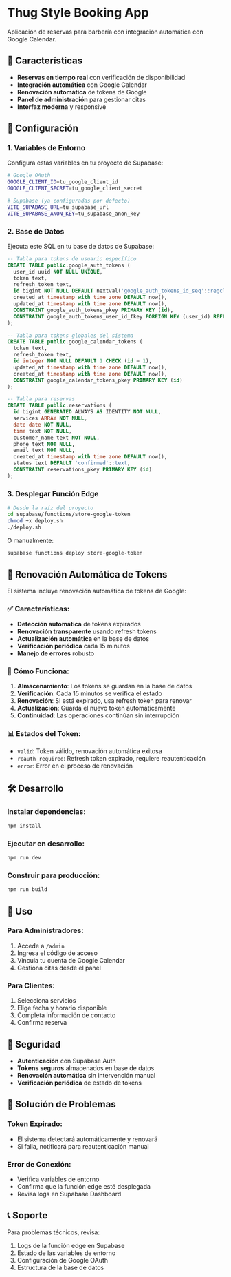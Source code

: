 # Thug Style Booking App

Aplicación de reservas para barbería con integración automática con Google Calendar.

## 🚀 Características

- **Reservas en tiempo real** con verificación de disponibilidad
- **Integración automática** con Google Calendar
- **Renovación automática** de tokens de Google
- **Panel de administración** para gestionar citas
- **Interfaz moderna** y responsive

## 🔧 Configuración

### 1. Variables de Entorno

Configura estas variables en tu proyecto de Supabase:

```bash
# Google OAuth
GOOGLE_CLIENT_ID=tu_google_client_id
GOOGLE_CLIENT_SECRET=tu_google_client_secret

# Supabase (ya configuradas por defecto)
VITE_SUPABASE_URL=tu_supabase_url
VITE_SUPABASE_ANON_KEY=tu_supabase_anon_key
```

### 2. Base de Datos

Ejecuta este SQL en tu base de datos de Supabase:

```sql
-- Tabla para tokens de usuario específico
CREATE TABLE public.google_auth_tokens (
  user_id uuid NOT NULL UNIQUE,
  token text,
  refresh_token text,
  id bigint NOT NULL DEFAULT nextval('google_auth_tokens_id_seq'::regclass),
  created_at timestamp with time zone DEFAULT now(),
  updated_at timestamp with time zone DEFAULT now(),
  CONSTRAINT google_auth_tokens_pkey PRIMARY KEY (id),
  CONSTRAINT google_auth_tokens_user_id_fkey FOREIGN KEY (user_id) REFERENCES auth.users(id)
);

-- Tabla para tokens globales del sistema
CREATE TABLE public.google_calendar_tokens (
  token text,
  refresh_token text,
  id integer NOT NULL DEFAULT 1 CHECK (id = 1),
  updated_at timestamp with time zone DEFAULT now(),
  created_at timestamp with time zone DEFAULT now(),
  CONSTRAINT google_calendar_tokens_pkey PRIMARY KEY (id)
);

-- Tabla para reservas
CREATE TABLE public.reservations (
  id bigint GENERATED ALWAYS AS IDENTITY NOT NULL,
  services ARRAY NOT NULL,
  date date NOT NULL,
  time text NOT NULL,
  customer_name text NOT NULL,
  phone text NOT NULL,
  email text NOT NULL,
  created_at timestamp with time zone DEFAULT now(),
  status text DEFAULT 'confirmed'::text,
  CONSTRAINT reservations_pkey PRIMARY KEY (id)
);
```

### 3. Desplegar Función Edge

```bash
# Desde la raíz del proyecto
cd supabase/functions/store-google-token
chmod +x deploy.sh
./deploy.sh
```

O manualmente:

```bash
supabase functions deploy store-google-token
```

## 🔄 Renovación Automática de Tokens

El sistema incluye renovación automática de tokens de Google:

### ✅ Características:

- **Detección automática** de tokens expirados
- **Renovación transparente** usando refresh tokens
- **Actualización automática** en la base de datos
- **Verificación periódica** cada 15 minutos
- **Manejo de errores** robusto

### 🔧 Cómo Funciona:

1. **Almacenamiento**: Los tokens se guardan en la base de datos
2. **Verificación**: Cada 15 minutos se verifica el estado
3. **Renovación**: Si está expirado, usa refresh token para renovar
4. **Actualización**: Guarda el nuevo token automáticamente
5. **Continuidad**: Las operaciones continúan sin interrupción

### 📊 Estados del Token:

- `valid`: Token válido, renovación automática exitosa
- `reauth_required`: Refresh token expirado, requiere reautenticación
- `error`: Error en el proceso de renovación

## 🛠️ Desarrollo

### Instalar dependencias:

```bash
npm install
```

### Ejecutar en desarrollo:

```bash
npm run dev
```

### Construir para producción:

```bash
npm run build
```

## 📱 Uso

### Para Administradores:

1. Accede a `/admin`
2. Ingresa el código de acceso
3. Vincula tu cuenta de Google Calendar
4. Gestiona citas desde el panel

### Para Clientes:

1. Selecciona servicios
2. Elige fecha y horario disponible
3. Completa información de contacto
4. Confirma reserva

## 🔐 Seguridad

- **Autenticación** con Supabase Auth
- **Tokens seguros** almacenados en base de datos
- **Renovación automática** sin intervención manual
- **Verificación periódica** de estado de tokens

## 🐛 Solución de Problemas

### Token Expirado:
- El sistema detectará automáticamente y renovará
- Si falla, notificará para reautenticación manual

### Error de Conexión:
- Verifica variables de entorno
- Confirma que la función edge esté desplegada
- Revisa logs en Supabase Dashboard

## 📞 Soporte

Para problemas técnicos, revisa:
1. Logs de la función edge en Supabase
2. Estado de las variables de entorno
3. Configuración de Google OAuth
4. Estructura de la base de datos
